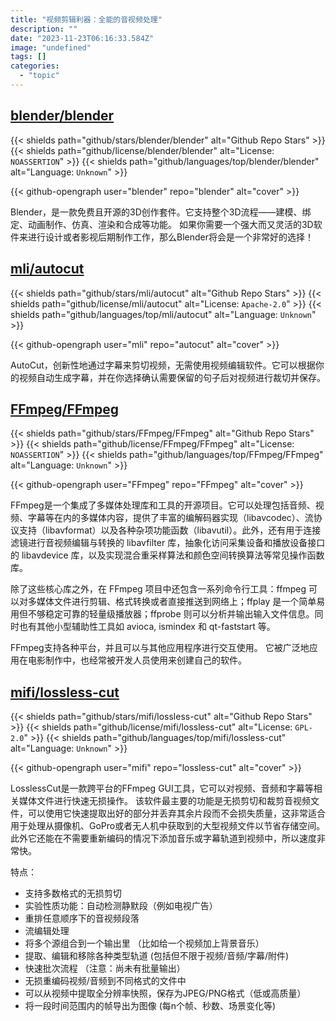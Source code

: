 ```yaml
---
title: "视频剪辑利器：全能的音视频处理"
description: ""
date: "2023-11-23T06:16:33.584Z"
image: "undefined"
tags: []
categories:
  - "topic"
---
```


## [blender/blender](https://github.com/blender/blender)

{{< shields path="github/stars/blender/blender" alt="Github Repo Stars" >}} {{< shields path="github/license/blender/blender" alt="License: `NOASSERTION`" >}} {{< shields path="github/languages/top/blender/blender" alt="Language: `Unknown`" >}}

{{< github-opengraph user="blender" repo="blender" alt="cover" >}}

Blender，是一款免费且开源的3D创作套件。它支持整个3D流程——建模、绑定、动画制作、仿真、渲染和合成等功能。
如果你需要一个强大而又灵活的3D软件来进行设计或者影视后期制作工作，那么Blender将会是一个非常好的选择！
  
## [mli/autocut](https://github.com/mli/autocut)

{{< shields path="github/stars/mli/autocut" alt="Github Repo Stars" >}} {{< shields path="github/license/mli/autocut" alt="License: `Apache-2.0`" >}} {{< shields path="github/languages/top/mli/autocut" alt="Language: `Unknown`" >}}

{{< github-opengraph user="mli" repo="autocut" alt="cover" >}}

AutoCut，创新性地通过字幕来剪切视频，无需使用视频编辑软件。它可以根据你的视频自动生成字幕，并在你选择确认需要保留的句子后对视频进行裁切并保存。
  
## [FFmpeg/FFmpeg](https://github.com/FFmpeg/FFmpeg)

{{< shields path="github/stars/FFmpeg/FFmpeg" alt="Github Repo Stars" >}} {{< shields path="github/license/FFmpeg/FFmpeg" alt="License: `NOASSERTION`" >}} {{< shields path="github/languages/top/FFmpeg/FFmpeg" alt="Language: `Unknown`" >}}

{{< github-opengraph user="FFmpeg" repo="FFmpeg" alt="cover" >}}

FFmpeg是一个集成了多媒体处理库和工具的开源项目。它可以处理包括音频、视频、字幕等在内的多媒体内容，提供了丰富的编解码器实现（libavcodec）、流协议支持（libavformat）以及各种杂项功能函数（libavutil）。此外，还有用于连接滤镜进行音视频编辑与转换的 libavfilter 库，抽象化访问采集设备和播放设备接口的 libavdevice 库，以及实现混合重采样算法和颜色空间转换算法等常见操作函数库。

除了这些核心库之外，在 FFmpeg 项目中还包含一系列命令行工具：ffmpeg 可以对多媒体文件进行剪辑、格式转换或者直接推送到网络上；ffplay 是一个简单易用但不够稳定可靠的轻量级播放器；ffprobe 则可以分析并输出输入文件信息。同时也有其他小型辅助性工具如 avioca, ismindex 和 qt-faststart 等。

FFmpeg支持各种平台，并且可以与其他应用程序进行交互使用。 它被广泛地应用在电影制作中，也经常被开发人员使用来创建自己的软件。
  
## [mifi/lossless-cut](https://github.com/mifi/lossless-cut)

{{< shields path="github/stars/mifi/lossless-cut" alt="Github Repo Stars" >}} {{< shields path="github/license/mifi/lossless-cut" alt="License: `GPL-2.0`" >}} {{< shields path="github/languages/top/mifi/lossless-cut" alt="Language: `Unknown`" >}}

{{< github-opengraph user="mifi" repo="lossless-cut" alt="cover" >}}

LosslessCut是一款跨平台的FFmpeg GUI工具，它可以对视频、音频和字幕等相关媒体文件进行快速无损操作。
该软件最主要的功能是无损剪切和裁剪音视频文件，可以使用它快速提取出好的部分并丢弃其余片段而不会损失质量，这非常适合用于处理从摄像机、GoPro或者无人机中获取到的大型视频文件以节省存储空间。此外它还能在不需要重新编码的情况下添加音乐或字幕轨道到视频中，所以速度非常快。

特点：

- 支持多数格式的无损剪切
- 实验性质功能：自动检测静默段（例如电视广告）
- 重排任意顺序下的音视频段落
- 流编辑处理
- 将多个源组合到一个输出里 （比如给一个视频加上背景音乐）
- 提取、编辑和移除各种类型轨道 (包括但不限于视频/音频/字幕/附件)
- 快速批次流程 （注意：尚未有批量输出）
- 无损重编码视频/音频到不同格式的文件中
- 可以从视频中提取全分辨率快照，保存为JPEG/PNG格式（低或高质量）
- 将一段时间范围内的帧导出为图像 (每n个帧、秒数、场景变化等)
  